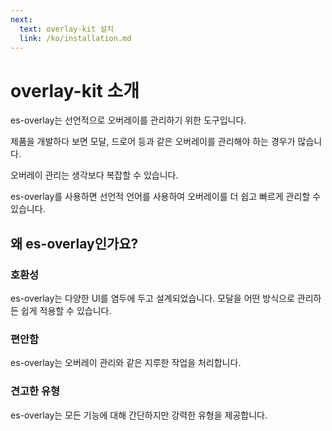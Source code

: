 ```yaml
---
next:
  text: overlay-kit 설치
  link: /ko/installation.md
---
```


# overlay-kit 소개

es-overlay는 선언적으로 오버레이를 관리하기 위한 도구입니다.

제품을 개발하다 보면 모달, 드로어 등과 같은 오버레이를 관리해야 하는 경우가 많습니다.

오버레이 관리는 생각보다 복잡할 수 있습니다.

es-overlay를 사용하면 선언적 언어를 사용하여 오버레이를 더 쉽고 빠르게 관리할 수 있습니다.

## 왜 es-overlay인가요?

### 호환성

es-overlay는 다양한 UI를 염두에 두고 설계되었습니다.
모달을 어떤 방식으로 관리하든 쉽게 적용할 수 있습니다.

### 편안함

es-overlay는 오버레이 관리와 같은 지루한 작업을 처리합니다.

### 견고한 유형

es-overlay는 모든 기능에 대해 간단하지만 강력한 유형을 제공합니다.

